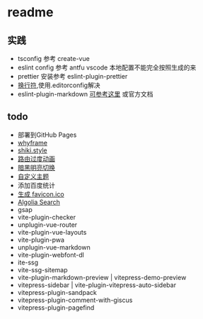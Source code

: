 # readme

## 实践

- tsconfig 参考 create-vue
- eslint config 参考 antfu vscode 本地配置不能完全按照生成的来
- prettier 安装参考 eslint-plugin-prettier
- [换行符](https://shuliqi.github.io/2020/06/06/%E5%85%B3%E4%BA%8EDelete%60CR%60eslint-prettier-prettier-%E6%8A%A5%E9%94%99%E7%9A%84%E8%A7%A3%E5%86%B3%E6%96%B9%E6%A1%88/#%E9%97%AE%E9%A2%98%E7%9A%84%E6%8F%90%E5%87%BA),使用.editorconfig解决
- eslint-plugin-markdown [可参考这里](https://eslint.org/docs/latest/use/configure/plugins) 或官方文档

## todo

- 部署到GitHub Pages
- [whyframe](https://whyframe.dev/)
- [shiki.style](https://shiki.style/)
- [路由过度动画](https://vitepress.dev/zh/guide/extending-default-theme#on-route-change)
- [暗黑明亮切换](https://vitepress.dev/zh/guide/extending-default-theme#on-appearance-toggle)
- [自定义主题](https://vitepress.dev/zh/reference/site-config#typed-theme-config)
- 添加百度统计
- [生成 favicon.ico](https://vitepress.dev/zh/reference/site-config#head)
- [Algolia Search](https://vitepress.dev/zh/reference/default-theme-search#algolia-search)
- gsap
- vite-plugin-checker
- unplugin-vue-router
- vite-plugin-vue-layouts
- vite-plugin-pwa
- unplugin-vue-markdown
- vite-plugin-webfont-dl
- ite-ssg
- vite-ssg-sitemap
- vite-plugin-markdown-preview | vitepress-demo-preview
- vitepress-sidebar | vite-plugin-vitepress-auto-sidebar
- vitepress-plugin-sandpack
- vitepress-plugin-comment-with-giscus
- vitepress-plugin-pagefind
